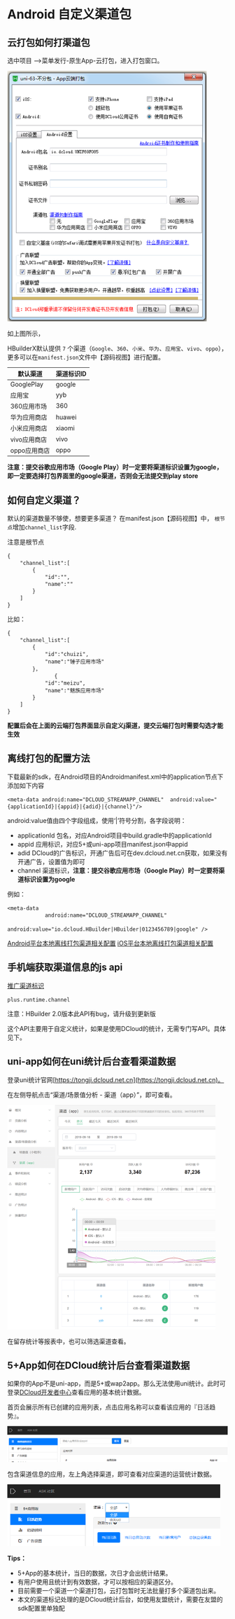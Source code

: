 # Android 自定义渠道包

## 云打包如何打渠道包

选中项目 -->菜单发行-原生App-云打包，进入打包窗口。

<img src="/static/snapshots/tutorial/android_channel_1.png" style="zoom: 90%;" />

如上图所示，

HBuilderX默认提供 `7`  个渠道（`Google`、`360`、`小米`、`华为`、`应用宝`、`vivo`、`oppo`），更多可以在`manifest.json`文件中【源码视图】进行配置。

| 默认渠道     | 渠道标识ID |
| ------------ | -------- |
| GooglePlay   | google   |
| 应用宝       | yyb      |
| 360应用市场  | 360      |
| 华为应用商店 | huawei   |
| 小米应用商店 | xiaomi   |
| vivo应用商店 | vivo|
| oppo应用商店 |  oppo  |

**注意：提交谷歌应用市场（Google Play）时一定要将渠道标识设置为google，即一定要选择打包界面里的google渠道，否则会无法提交到play store**

## 如何自定义渠道？

默认的渠道数量不够使，想要更多渠道？
在manifest.json【源码视图】中， `根节点`增加`channel_list`字段. 

注意是根节点

```
{
	"channel_list":[
		{
			"id":"",
			"name":""
		}
	]
}
```

比如：

```
{
	"channel_list":[
		{
			"id":"chuizi",
			"name":"锤子应用市场"
		}，
               {
			"id":"meizu",
			"name":"魅族应用市场"
		}
	]
}
```
**配置后会在上面的云端打包界面显示自定义j渠道，提交云端打包时需要勾选才能生效**

## 离线打包的配置方法

下载最新的sdk，在Android项目的Androidmanifest.xml中的application节点下添加如下内容
```
<meta-data android:name="DCLOUD_STREAMAPP_CHANNEL"  android:value="{applicationId}|{appid}|{adid}|{channel}"/>
```

android:value值由四个字段组成，使用‘|’符号分割，各字段说明：
- applicationId 包名，对应Android项目中build.gradle中的applicationId
- appid 应用标识，对应5+或uni-app项目manifest.json中appid
- adid DCloud的广告标识，开通广告后可在dev.dcloud.net.cn获取，如果没有开通广告，设置值为即可
- channel 渠道标识，**注意：提交谷歌应用市场（Google Play）时一定要将渠道标识设置为google**

例如：
```
<meta-data
            android:name="DCLOUD_STREAMAPP_CHANNEL"
            android:value="io.dcloud.HBuilder|HBuilder|0123456789|google" />
```

[Android平台本地离线打包渠道相关配置](https://ask.dcloud.net.cn/article/508#channel)
[iOS平台本地离线打包渠道相关配置](https://ask.dcloud.net.cn/article/41#channel)

## 手机端获取渠道信息的js api

[推广渠道标识](http://www.html5plus.org/doc/zh_cn/runtime.html#plus.runtime.channel)

```
plus.runtime.channel 
```

注意：HBuilder 2.0版本此API有bug，请升级到更新版

这个API主要用于自定义统计，如果是使用DCloud的统计，无需专门写API。具体见下。

## uni-app如何在uni统计后台查看渠道数据

登录uni统计官网[https://tongji.dcloud.net.cn](https://tongji.dcloud.net.cn)。

在左侧导航点击“渠道/场景值分析 - 渠道（app）”，即可查看。

<img src="/static/snapshots/tutorial/android_channel_2.png" style="zoom: 50%;" />

在留存统计等报表中，也可以筛选渠道查看。

## 5+App如何在DCloud统计后台查看渠道数据

如果你的App不是uni-app，而是5+或wap2app。那么无法使用uni统计。此时可登录[DCloud开发者中心](http://dev.dcloud.net.cn)查看应用的基本统计数据。

首页会展示所有已创建的应用列表，点击应用名称可以查看该应用的『日活趋势』。

<img src="/static/snapshots/tutorial/android_channel_3.png" style="zoom: 60%;" />


包含渠道信息的应用，左上角选择渠道，即可查看对应渠道的运营统计数据。

<img src="/static/snapshots/tutorial/android_channel_4.png" style="zoom: 60%;" />

**Tips：**

- 5+App的基本统计，当日的数据，次日才会出统计结果。
- 有用户使用且统计到有效数据，才可以按相应的渠道区分。
- 目前需要一个渠道一个渠道打包，云打包暂时无法批量打多个渠道包出来。
- 本文的渠道标记处理的是DCloud统计后台，如使用友盟统计，需要在友盟的sdk配置里单独配